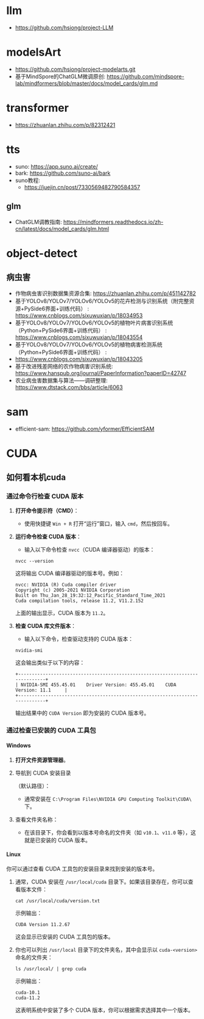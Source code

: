# llm
+ https://github.com/hsiong/project-LLM

# modelsArt
+ https://github.com/hsiong/project-modelarts.git
+ 基于MindSpore的ChatGLM微调原创: https://github.com/mindspore-lab/mindformers/blob/master/docs/model_cards/glm.md

# transformer
+ https://zhuanlan.zhihu.com/p/82312421

# tts
+ suno: https://app.suno.ai/create/
+ bark: https://github.com/suno-ai/bark
+ suno教程:
  + https://juejin.cn/post/7330569482790584357

## glm
+ ChatGLM调教指南: https://mindformers.readthedocs.io/zh-cn/latest/docs/model_cards/glm.html

# object-detect
## 病虫害
+ 作物病虫害识别数据集资源合集: https://zhuanlan.zhihu.com/p/451142782
+ 基于YOLOv8/YOLOv7/YOLOv6/YOLOv5的花卉检测与识别系统（附完整资源+PySide6界面+训练代码） : https://www.cnblogs.com/sixuwuxian/p/18034953
+ 基于YOLOv8/YOLOv7/YOLOv6/YOLOv5的植物叶片病害识别系统（Python+PySide6界面+训练代码） : https://www.cnblogs.com/sixuwuxian/p/18043554
+ 基于YOLOv8/YOLOv7/YOLOv6/YOLOv5的植物病害检测系统（Python+PySide6界面+训练代码） :
+ https://www.cnblogs.com/sixuwuxian/p/18043205
+ 基于改进残差网络的农作物病害识别系统: https://www.hanspub.org/journal/PaperInformation?paperID=42747
+ 农业病虫害数据集与算法——调研整理: https://www.dtstack.com/bbs/article/6063


# sam
+ efficient-sam: https://github.com/yformer/EfficientSAM

# CUDA

## 如何看本机cuda

### **通过命令行检查 CUDA 版本**

1. **打开命令提示符（CMD）**：

   - 使用快捷键 `Win + R` 打开“运行”窗口，输入 `cmd`，然后按回车。

2. **运行命令检查 CUDA 版本**：

   - 输入以下命令检查 `nvcc`（CUDA 编译器驱动）的版本：

   ```
   nvcc --version
   ```

   这将输出 CUDA 编译器驱动的版本号。例如：

   ```
   nvcc: NVIDIA (R) Cuda compiler driver
   Copyright (c) 2005-2021 NVIDIA Corporation
   Built on Thu_Jan_28_19:32:12_Pacific_Standard_Time_2021
   Cuda compilation tools, release 11.2, V11.2.152
   ```

   上面的输出显示，CUDA 版本为 `11.2`。

3. **检查 CUDA 库文件版本**：

   - 输入以下命令，检查驱动支持的 CUDA 版本：

   ```
   nvidia-smi
   ```

   这会输出类似于以下的内容：

   ```
   +-----------------------------------------------------------------------------+
   | NVIDIA-SMI 455.45.01    Driver Version: 455.45.01    CUDA Version: 11.1     |
   +-----------------------------------------------------------------------------+
   ```

   输出结果中的 `CUDA Version` 即为安装的 CUDA 版本号。

### **通过检查已安装的 CUDA 工具包**

#### Windows

1. **打开文件资源管理器**。

2. 导航到 CUDA 安装目录

   （默认路径）：

   - 通常安装在 `C:\Program Files\NVIDIA GPU Computing Toolkit\CUDA\` 下。

3. 查看文件夹名称：

   - 在该目录下，你会看到以版本号命名的文件夹（如 `v10.1`、`v11.0` 等），这就是已安装的 CUDA 版本。

#### Linux

你可以通过查看 CUDA 工具包的安装目录来找到安装的版本号。

1. 通常，CUDA 安装在 `/usr/local/cuda` 目录下。如果该目录存在，你可以查看版本文件：

   ```
   cat /usr/local/cuda/version.txt
   ```

   示例输出：

   ```
   CUDA Version 11.2.67
   ```

   这会显示已安装的 CUDA 工具包的版本。

2. 你也可以列出 `/usr/local` 目录下的文件夹名，其中会显示以 `cuda-<version>` 命名的文件夹：

   ```
   ls /usr/local/ | grep cuda
   ```

   示例输出：

   ```
   cuda-10.1
   cuda-11.2
   ```

   这表明系统中安装了多个 CUDA 版本，你可以根据需求选择其中一个版本。